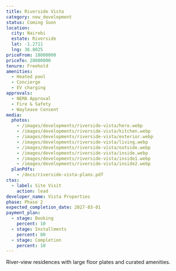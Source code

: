 ```yaml
---
title: Riverside Vista
category: new_development
status: Coming Soon
location:
  city: Nairobi
  estate: Riverside
  lat: -1.2711
  lng: 36.8025
priceFrom: 18000000
priceTo: 28000000
tenure: Freehold
amenities:
  - Heated pool
  - Concierge
  - EV charging
approvals:
  - NEMA Approval
  - Fire & Safety
  - Wayleave Consent
media:
  photos:
    - /images/developments/riverside-vista/hero.webp
    - /images/developments/riverside-vista/kitchen.webp
    - /images/developments/riverside-vista/exterior.webp
    - /images/developments/riverside-vista/living.webp
    - /images/developments/riverside-vista/outside.webp
    - /images/developments/riverside-vista/inside.webp
    - /images/developments/riverside-vista/inside1.webp
    - /images/developments/riverside-vista/inside2.webp
  planPdfs:
    - /docs/riverside-vista-plans.pdf
ctas:
  - label: Site Visit
    action: lead
developer_name: Vista Properties
phase: Phase 2
expected_completion_date: 2027-03-01
payment_plan:
  - stage: Booking
    percent: 10
  - stage: Installments
    percent: 80
  - stage: Completion
    percent: 10
---
```


River-view residences with large floor plates and curated amenities.
